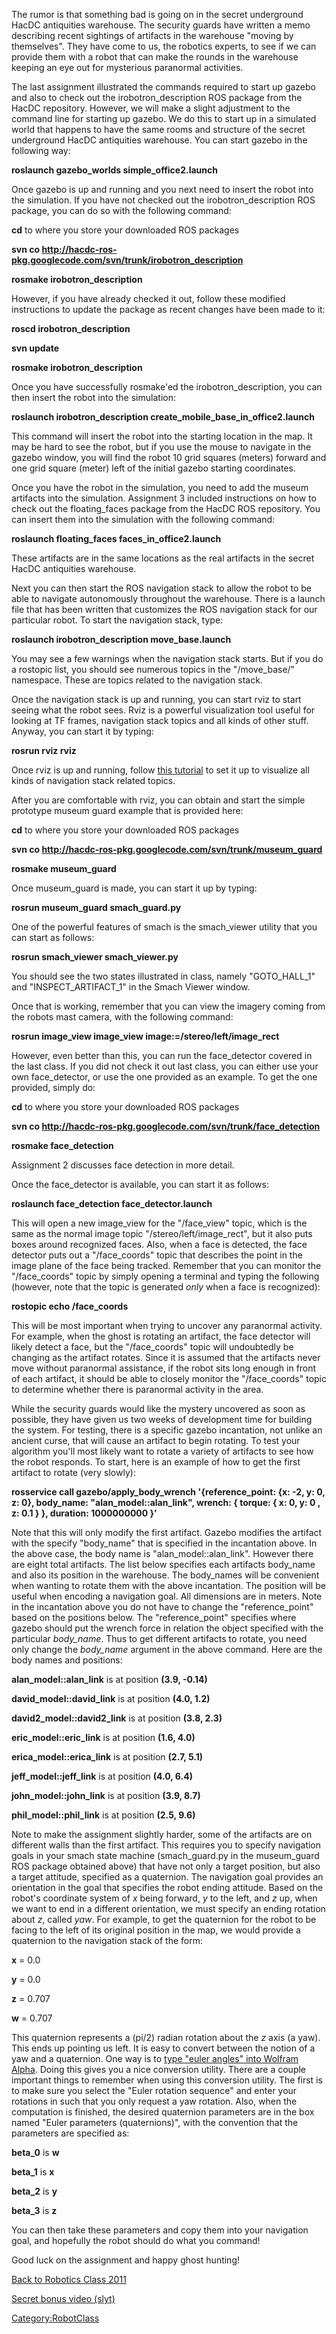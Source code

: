 The rumor is that something bad is going on in the secret underground
HacDC antiquities warehouse. The security guards have written a memo
describing recent sightings of artifacts in the warehouse "moving by
themselves". They have come to us, the robotics experts, to see if we
can provide them with a robot that can make the rounds in the warehouse
keeping an eye out for mysterious paranormal activities.

The last assignment illustrated the commands required to start up gazebo
and also to check out the irobotron_description ROS package from the
HacDC repository. However, we will make a slight adjustment to the
command line for starting up gazebo. We do this to start up in a
simulated world that happens to have the same rooms and structure of the
secret underground HacDC antiquities warehouse. You can start gazebo in
the following way:

**roslaunch gazebo_worlds simple_office2.launch**

Once gazebo is up and running and you next need to insert the robot into
the simulation. If you have not checked out the irobotron_description
ROS package, you can do so with the following command:

**cd** to where you store your downloaded ROS packages

**svn co
<http://hacdc-ros-pkg.googlecode.com/svn/trunk/irobotron_description>**

**rosmake irobotron_description**

However, if you have already checked it out, follow these modified
instructions to update the package as recent changes have been made to
it:

**roscd irobotron_description**

**svn update**

**rosmake irobotron_description**

Once you have successfully rosmake'ed the irobotron_description, you can
then insert the robot into the simulation:

**roslaunch irobotron_description create_mobile_base_in_office2.launch**

This command will insert the robot into the starting location in the
map. It may be hard to see the robot, but if you use the mouse to
navigate in the gazebo window, you will find the robot 10 grid squares
(meters) forward and one grid square (meter) left of the initial gazebo
starting coordinates.

Once you have the robot in the simulation, you need to add the museum
artifacts into the simulation. Assignment 3 included instructions on how
to check out the floating_faces package from the HacDC ROS repository.
You can insert them into the simulation with the following command:

**roslaunch floating_faces faces_in_office2.launch**

These artifacts are in the same locations as the real artifacts in the
secret HacDC antiquities warehouse.

Next you can then start the ROS navigation stack to allow the robot to
be able to navigate autonomously throughout the warehouse. There is a
launch file that has been written that customizes the ROS navigation
stack for our particular robot. To start the navigation stack, type:

**roslaunch irobotron_description move_base.launch**

You may see a few warnings when the navigation stack starts. But if you
do a rostopic list, you should see numerous topics in the "/move_base/"
namespace. These are topics related to the navigation stack.

Once the navigation stack is up and running, you can start rviz to start
seeing what the robot sees. Rviz is a powerful visualization tool useful
for looking at TF frames, navigation stack topics and all kinds of other
stuff. Anyway, you can start it by typing:

**rosrun rviz rviz**

Once rviz is up and running, follow [this
tutorial](http://www.ros.org/wiki/navigation/Tutorials/Using%20rviz%20with%20the%20Navigation%20Stack)
to set it up to visualize all kinds of navigation stack related topics.

After you are comfortable with rviz, you can obtain and start the simple
prototype museum guard example that is provided here:

**cd** to where you store your downloaded ROS packages

**svn co <http://hacdc-ros-pkg.googlecode.com/svn/trunk/museum_guard>**

**rosmake museum_guard**

Once museum_guard is made, you can start it up by typing:

**rosrun museum_guard smach_guard.py**

One of the powerful features of smach is the smach_viewer utility that
you can start as follows:

**rosrun smach_viewer smach_viewer.py**

You should see the two states illustrated in class, namely "GOTO_HALL_1"
and "INSPECT_ARTIFACT_1" in the Smach Viewer window.

Once that is working, remember that you can view the imagery coming from
the robots mast camera, with the following command:

**rosrun image_view image_view image:=/stereo/left/image_rect**

However, even better than this, you can run the face_detector covered in
the last class. If you did not check it out last class, you can either
use your own face_detector, or use the one provided as an example. To
get the one provided, simply do:

**cd** to where you store your downloaded ROS packages

**svn co
<http://hacdc-ros-pkg.googlecode.com/svn/trunk/face_detection>**

**rosmake face_detection**

Assignment 2 discusses face detection in more detail.

Once the face_detector is available, you can start it as follows:

**roslaunch face_detection face_detector.launch**

This will open a new image_view for the "/face_view" topic, which is the
same as the normal image topic "/stereo/left/image_rect", but it also
puts boxes around recognized faces. Also, when a face is detected, the
face detector puts out a "/face_coords" topic that describes the point
in the image plane of the face being tracked. Remember that you can
monitor the "/face_coords" topic by simply opening a terminal and typing
the following (however, note that the topic is generated *only* when a
face is recognized):

**rostopic echo /face_coords**

This will be most important when trying to uncover any paranormal
activity. For example, when the ghost is rotating an artifact, the face
detector will likely detect a face, but the "/face_coords" topic will
undoubtedly be changing as the artifact rotates. Since it is assumed
that the artifacts never move without paranormal assistance, if the
robot sits long enough in front of each artifact, it should be able to
closely monitor the "/face_coords" topic to determine whether there is
paranormal activity in the area.

While the security guards would like the mystery uncovered as soon as
possible, they have given us two weeks of development time for building
the system. For testing, there is a specific gazebo incantation, not
unlike an ancient curse, that will cause an artifact to begin rotating.
To test your algorithm you'll most likely want to rotate a variety of
artifacts to see how the robot responds. To start, here is an example of
how to get the first artifact to rotate (very slowly):

**rosservice call gazebo/apply_body_wrench '{reference_point: {x: -2, y:
0, z: 0}, body_name: "alan_model::alan_link", wrench: { torque: { x: 0,
y: 0 , z: 0.1 } }, duration: 1000000000 }'**

Note that this will only modify the first artifact. Gazebo modifies the
artifact with the specify "body_name" that is specified in the
incantation above. In the above case, the body name is
"alan_model::alan_link". However there are eight total artifacts. The
list below specifies each artifacts body_name and also its position in
the warehouse. The body_names will be convenient when wanting to rotate
them with the above incantation. The position will be useful when
encoding a navigation goal. All dimensions are in meters. Note in the
incantation above you do not have to change the "reference_point" based
on the positions below. The "reference_point" specifies where gazebo
should put the wrench force in relation the object specified with the
particular *body_name*. Thus to get different artifacts to rotate, you
need only change the *body_name* argument in the above command. Here are
the body names and positions:

**alan_model::alan_link** is at position **(3.9, -0.14)**

**david_model::david_link** is at position **(4.0, 1.2)**

**david2_model::david2_link** is at position **(3.8, 2.3)**

**eric_model::eric_link** is at position **(1.6, 4.0)**

**erica_model::erica_link** is at position **(2.7, 5.1)**

**jeff_model::jeff_link** is at position **(4.0, 6.4)**

**john_model::john_link** is at position **(3.9, 8.7)**

**phil_model::phil_link** is at position **(2.5, 9.6)**

Note to make the assignment slightly harder, some of the artifacts are
on different walls than the first artifact. This requires you to specify
navigation goals in your smach state machine (smach_guard.py in the
museum_guard ROS package obtained above) that have not only a target
position, but also a target attitude, specified as a quaternion. The
navigation goal provides an orientation in the goal that specifies the
robot ending attitude. Based on the robot's coordinate system of *x*
being forward, *y* to the left, and *z* up, when we want to end in a
different orientation, we must specify an ending rotation about *z*,
called *yaw*. For example, to get the quaternion for the robot to be
facing to the left of its original position in the map, we would provide
a quaternion to the navigation stack of the form:

**x** = 0.0

**y** = 0.0

**z** = 0.707

**w** = 0.707

This quaternion represents a (pi/2) radian rotation about the *z* axis
(a yaw). This ends up pointing us left. It is easy to convert between
the notion of a yaw and a quaternion. One way is to [type "euler angles"
into Wolfram
Alpha](http://www.wolframalpha.com/input/?i=euler+angles&a=*C.euler+angles-_*Formula.dflt-&a=*FP.EulerRotation.EAS-_e321&f3=Pi+%2F+2+radians&x=0&y=0&f=EulerRotation.th1_Pi+%2F+2+radians&f4=0&f=EulerRotation.th2_0&f5=0&f=EulerRotation.th3_0).
Doing this gives you a nice conversion utility. There are a couple
important things to remember when using this conversion utility. The
first is to make sure you select the "Euler rotation sequence" and enter
your rotations in such that you only request a yaw rotation. Also, when
the computation is finished, the desired quaternion parameters are in
the box named "Euler parameters (quaternions)", with the convention that
the parameters are specified as:

**beta_0** is **w**

**beta_1** is **x**

**beta_2** is **y**

**beta_3** is **z**

You can then take these parameters and copy them into your navigation
goal, and hopefully the robot should do what you command!

Good luck on the assignment and happy ghost hunting!

[Back to Robotics Class
2011](http://wiki.hacdc.org/index.php/Robotics_Class_2011)

[Secret bonus video (slyt)](http://www.youtube.com/watch?v=Qka5HX-R-cQ)

[Category:RobotClass](Category:RobotClass)
